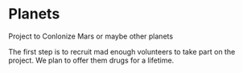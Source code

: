 # Planets
Project to Conlonize Mars 
or maybe other planets

The first step is to recruit mad enough volunteers to take part on the project. We plan to offer them drugs for a lifetime.
